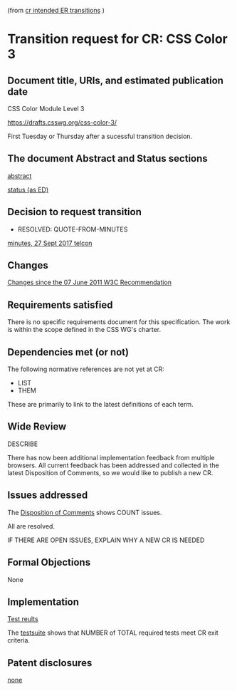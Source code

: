 (from [cr intended ER transitions](https://www.w3.org/Guide/transitions?profile=CR&cr=rec-update) )

# Transition request for CR: CSS Color 3

## Document title, URIs, and estimated publication date

CSS Color Module Level 3

https://drafts.csswg.org/css-color-3/

First Tuesday or Thursday after a sucessful transition decision.

## The document Abstract and Status sections

[abstract](https://drafts.csswg.org/css-color-3/#abstract)

[status (as ED)](https://drafts.csswg.org/css-color-3/#status)

## Decision to request transition

  - RESOLVED: QUOTE-FROM-MINUTES

[minutes, 27 Sept 2017 telcon](https://lists.w3.org/Archives/Public/www-style/WHATEVER)

## Changes

[Changes since the 07 June 2011 W3C Recommendation](https://drafts.csswg.org/css-color-3/#changes)

## Requirements satisfied

There is no specific requirements document for this specification. The work
is within the scope defined in the CSS WG's charter.

## Dependencies met (or not)

The following normative references are not yet at CR:

* LIST
* THEM

These are primarily to link to the latest definitions of each term.

## Wide Review

DESCRIBE

There has now been additional implementation feedback from multiple browsers.
All current feedback has been addressed and collected in the latest Disposition
of Comments, so we would like to publish a new CR.

## Issues addressed

The [Disposition of Comments](https://drafts.csswg.org/DIRECTORY/ISSUES) shows COUNT issues.

All are resolved.

IF THERE ARE OPEN ISSUES, EXPLAIN WHY A NEW CR IS NEEDED

## Formal Objections

None

## Implementation

[Test reults](https://test.csswg.org/suites/TEST_DIR/nightly-unstable/)

The [testsuite](https://test.csswg.org/harness/results/TEST_DIR/grouped/) shows that
NUMBER of TOTAL required tests meet CR exit criteria.

## Patent disclosures

[none](https://www.w3.org/2004/01/pp-impl/32061/status)
